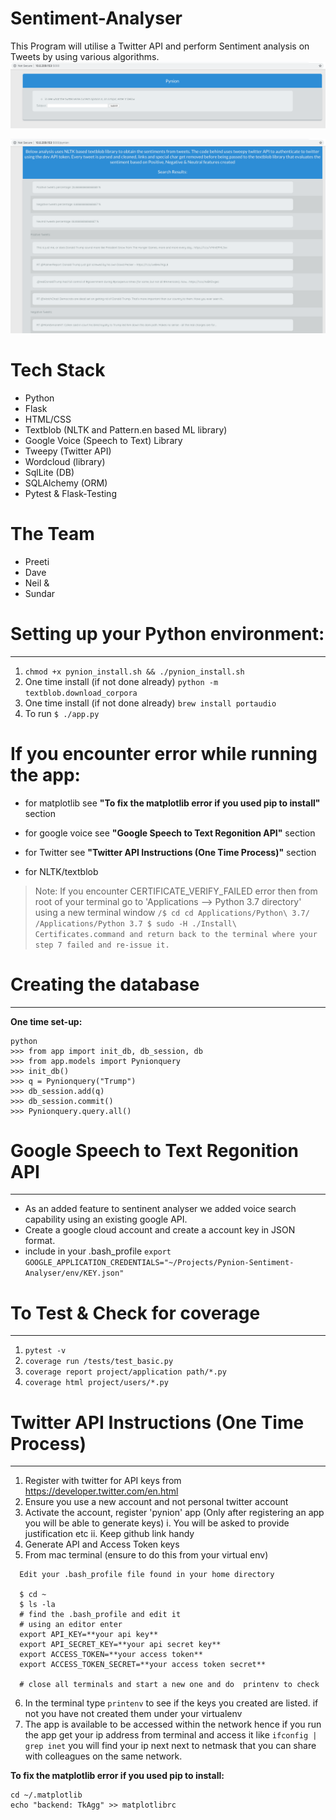 # Sentiment-Analyser
This Program will utilise a Twitter API and perform Sentiment analysis on Tweets by using various algorithms.
![Initial Screen](Page1.png)

![Results Screen](Results.png)

# Tech Stack
- Python
- Flask
- HTML/CSS
- Textblob (NLTK and Pattern.en based ML library)
- Google Voice (Speech to Text) Library
- Tweepy (Twitter API)
- Wordcloud (library)
- SqlLite (DB)
- SQLAlchemy (ORM)
- Pytest & Flask-Testing

# The Team
- Preeti
- Dave
- Neil &
- Sundar


# Setting up your Python environment:
-------------------------------------
1. ```chmod +x pynion_install.sh && ./pynion_install.sh```
2. One time install (if not done already) ```python -m textblob.download_corpora```
3. One time install (if not done already) ```brew install portaudio```
4. To run ```$ ./app.py```

# If you encounter error while running the app:

 - for matplotlib see **"To fix the matplotlib error if you used pip to install"** section
 - for google voice see **"Google Speech to Text Regonition API"** section
 - for Twitter see **"Twitter API Instructions (One Time Process)"** section
 
 - for NLTK/textblob
 > Note: If you encounter CERTIFICATE_VERIFY_FAILED error then from root of your terminal go to 'Applications --> Python 
 > 3.7 directory' using a new terminal window
    ```
    /$ cd cd Applications/Python\ 3.7/
    /Applications/Python 3.7 $ sudo -H ./Install\ Certificates.command
    and return back to the terminal where your step 7 failed and re-issue it.
    ```

# Creating the database
-----------------------
**One time set-up:**
  ```
  python
  >>> from app import init_db, db_session, db
  >>> from app.models import Pynionquery
  >>> init_db()
  >>> q = Pynionquery("Trump")
  >>> db_session.add(q)
  >>> db_session.commit()
  >>> Pynionquery.query.all()
  ```

# Google Speech to Text Regonition API
---------------------------------------
- As an added feature to sentinent analyser we added voice search capability using an existing google API.
- Create a google cloud account and create a account key in JSON format.
- include in your .bash_profile ```export GOOGLE_APPLICATION_CREDENTIALS="~/Projects/Pynion-Sentiment-Analyser/env/KEY.json"```


# To Test & Check for coverage
------------------------------
1. ```pytest -v```
2. ```coverage run /tests/test_basic.py```
3. ```coverage report project/application path/*.py```
4. ```coverage html project/users/*.py```

# Twitter API Instructions (One Time Process)
---------------------------------------------
1. Register with twitter for API keys from https://developer.twitter.com/en.html
2. Ensure you use a new account and not personal twitter account
3. Activate the account, register 'pynion' app (Only after registering an app you will be able to generate keys)
  i. You will be asked to provide justification etc
  ii. Keep github link handy
4. Generate API and Access Token keys
5. From mac terminal (ensure to do this from your virtual env)

```
  Edit your .bash_profile file found in your home directory

  $ cd ~
  $ ls -la
  # find the .bash_profile and edit it
  # using an editor enter
  export API_KEY=**your api key**
  export API_SECRET_KEY=**your api secret key**
  export ACCESS_TOKEN=**your access token**
  export ACCESS_TOKEN_SECRET=**your access token secret**

  # close all terminals and start a new one and do  printenv to check

```
6. In the terminal type ```printenv``` to see if the keys you created are listed. if not you have not created them under your virtualenv
7. The app is available to be accessed within the network hence if you run the app get your ip address from terminal and access it like ```ifconfig | grep inet``` you will find your ip next next to netmask that you can share with colleagues on the same network.

**To fix the matplotlib error if you used pip to install:**
  ```
  cd ~/.matplotlib
  echo "backend: TkAgg" >> matplotlibrc
  ```
